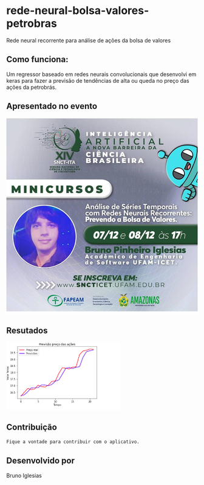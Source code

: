 # rede-neural-bolsa-valores-petrobras
Rede neural recorrente para análise de ações da bolsa de valores

## Como funciona:

Um regressor baseado em redes neurais convolucionais que desenvolvi em keras para fazer a previsão de tendências de alta ou queda no preço das ações da petrobrás.


## Apresentado no evento

<img src="https://github.com/bruiglesias/rede-neural-bolsa-valores-petrobras/blob/main/evento.jpeg" width="600"/>


## Resutados

<img src="https://github.com/bruiglesias/rede-neural-bolsa-valores-petrobras/blob/main/previsoes.png" width="300"/>


## Contribuição
```bash
Fique a vontade para contribuir com o aplicativo.
```

## Desenvolvido por
Bruno Iglesias
